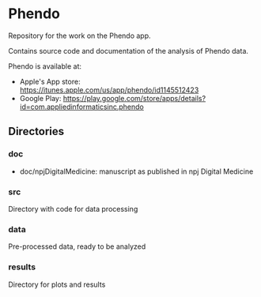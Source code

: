 # Phendo

Repository for the work on the Phendo app.

Contains source code and documentation of the analysis of Phendo data.

Phendo is available at:

- Apple's App store: https://itunes.apple.com/us/app/phendo/id1145512423
- Google Play: https://play.google.com/store/apps/details?id=com.appliedinformaticsinc.phendo

## Directories

### doc

- doc/npjDigitalMedicine: manuscript as published in npj Digital Medicine

### src

Directory with code for data processing

### data

Pre-processed data, ready to be analyzed

### results

Directory for plots and results
